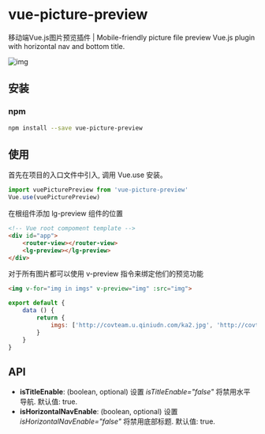 vue-picture-preview
=============

移动端Vue.js图片预览插件 | Mobile-friendly picture file preview Vue.js plugin with horizontal nav and bottom title.

![img](https://github.com/xlogic92/vue-picture-preview/blob/master/demo.gif)

## 安装

### npm

``` sh
npm install --save vue-picture-preview
```

## 使用

首先在项目的入口文件中引入, 调用 Vue.use 安装。

```javascript
import vuePicturePreview from 'vue-picture-preview'
Vue.use(vuePicturePreview)
```

在根组件添加 lg-preview 组件的位置

```HTML
<!-- Vue root compoment template -->
<div id="app">
    <router-view></router-view>
    <lg-preview></lg-preview>
</div>
```

对于所有图片都可以使用 v-preview 指令来绑定他们的预览功能

```HTML
<img v-for="img in imgs" v-preview="img" :src="img">
```

```javascript
export default {
    data () {
        return {
            imgs: ['http://covteam.u.qiniudn.com/ka2.jpg', 'http://covteam.u.qiniudn.com/poster.png']
        }
    }
}
```

## API

- **isTitleEnable**: (boolean, optional) 设置 *isTitleEnable="false"* 将禁用水平导航. 默认值: true.
- **isHorizontalNavEnable**: (boolean, optional) 设置 *isHorizontalNavEnable="false"* 将禁用底部标题. 默认值: true.
